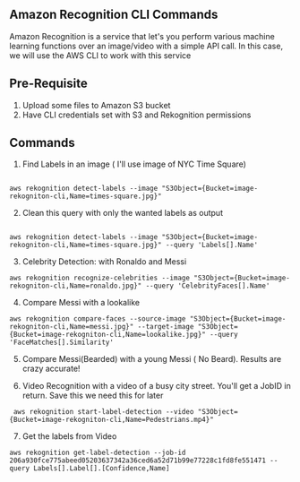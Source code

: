 ## Amazon Recognition CLI Commands
Amazon Recognition is a service that let's you perform various machine learning functions over an image/video with a simple API call. In this case, we will use the AWS CLI to work with this service


## Pre-Requisite
1) Upload some files to Amazon S3 bucket
2) Have CLI credentials set with S3 and Rekognition permissions

## Commands

1) Find Labels in an image ( I'll use image of NYC Time Square)
```console

aws rekognition detect-labels --image "S3Object={Bucket=image-rekogniton-cli,Name=times-square.jpg}"
```

2) Clean this query with only the wanted labels as output
```console

aws rekognition detect-labels --image "S3Object={Bucket=image-rekogniton-cli,Name=times-square.jpg}" --query 'Labels[].Name'
```

3)  Celebrity Detection: with Ronaldo and Messi
```console
aws rekognition recognize-celebrities --image "S3Object={Bucket=image-rekogniton-cli,Name=ronaldo.jpg}" --query 'CelebrityFaces[].Name'
```
4) Compare Messi with a lookalike
```console
aws rekognition compare-faces --source-image "S3Object={Bucket=image-rekogniton-cli,Name=messi.jpg}" --target-image "S3Object={Bucket=image-rekogniton-cli,Name=lookalike.jpg}" --query 'FaceMatches[].Similarity'
```

5) Compare Messi(Bearded) with a young Messi ( No Beard). Results are crazy accurate!


6) Video Recognition with a video of a busy city street. You'll get a JobID in return. Save this we need this for later
```console
 aws rekognition start-label-detection --video "S3Object={Bucket=image-rekogniton-cli,Name=Pedestrians.mp4}"

```

7) Get the labels from Video
```console
aws rekognition get-label-detection --job-id  206a930fce775abeed05203637342a36ced6a52d71b99e77228c1fd8fe551471 --query Labels[].Label[].[Confidence,Name]
```
